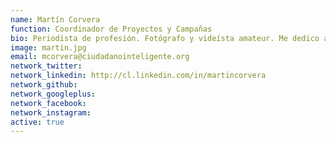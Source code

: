 ```yaml
---
name: Martín Corvera
function: Coordinador de Proyectos y Campañas
bio: Periodista de profesión. Fotógrafo y videísta amateur. Me dedico a comunicar porque la información es de todos y todas.
image: martin.jpg
email: mcorvera@ciudadanointeligente.org
network_twitter:
network_linkedin: http://cl.linkedin.com/in/martincorvera
network_github:
network_googleplus:
network_facebook:
network_instagram:
active: true
---
```

